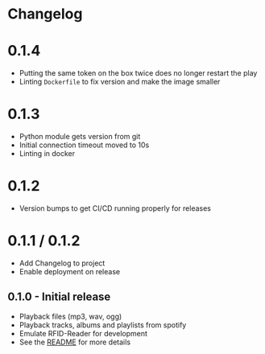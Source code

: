 # Changelog

# 0.1.4

* Putting the same token on the box twice does no longer restart the play
* Linting `Dockerfile` to fix version and make the image smaller

# 0.1.3

* Python module gets version from git
* Initial connection timeout moved to 10s
* Linting in docker

# 0.1.2

* Version bumps to get CI/CD running properly for releases

# 0.1.1 / 0.1.2 

* Add Changelog to project
* Enable deployment on release

## 0.1.0 -  Initial release

* Playback files (mp3, wav, ogg)
* Playback tracks, albums and playlists from spotify
* Emulate RFID-Reader for development
* See the [README](./README.md) for more details
